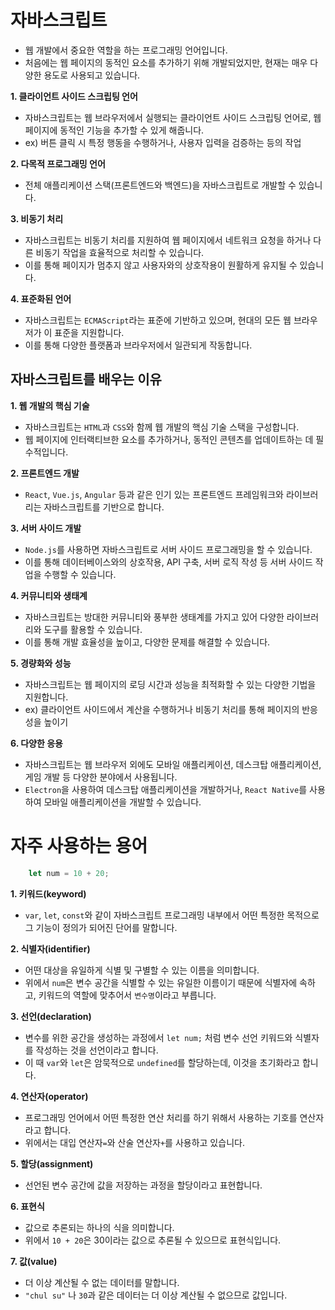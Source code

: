 # 자바스크립트
- 웹 개발에서 중요한 역할을 하는 프로그래밍 언어입니다.
- 처음에는 웹 페이지의 동적인 요소를 추가하기 위해 개발되었지만, 현재는 매우 다양한 용도로 사용되고 있습니다.

**1. 클라이언트 사이드 스크립팅 언어**
- 자바스크립트는 웹 브라우저에서 실행되는 클라이언트 사이드 스크립팅 언어로, 웹 페이지에 동적인 기능을 추가할 수 있게 해줍니다.
- ex) 버튼 클릭 시 특정 행동을 수행하거나, 사용자 입력을 검증하는 등의 작업

**2. 다목적 프로그래밍 언어**
- 전체 애플리케이션 스택(프론트엔드와 백엔드)을 자바스크립트로 개발할 수 있습니다.

**3. 비동기 처리**
- 자바스크립트는 비동기 처리를 지원하여 웹 페이지에서 네트워크 요청을 하거나 다른 비동기 작업을 효율적으로 처리할 수 있습니다.
- 이를 통해 페이지가 멈추지 않고 사용자와의 상호작용이 원활하게 유지될 수 있습니다.

**4. 표준화된 언어**
- 자바스크립트는 `ECMAScript`라는 표준에 기반하고 있으며, 현대의 모든 웹 브라우저가 이 표준을 지원합니다.
- 이를 통해 다양한 플랫폼과 브라우저에서 일관되게 작동합니다.


## 자바스크립트를 배우는 이유

**1. 웹 개발의 핵심 기술**
- 자바스크립트는 `HTML`과 `CSS`와 함께 웹 개발의 핵심 기술 스택을 구성합니다.
- 웹 페이지에 인터랙티브한 요소를 추가하거나, 동적인 콘텐츠를 업데이트하는 데 필수적입니다.

**2. 프론트엔드 개발**
- `React`, `Vue.js`, `Angular` 등과 같은 인기 있는 프론트엔드 프레임워크와 라이브러리는 자바스크립트를 기반으로 합니다.

**3. 서버 사이드 개발**
- `Node.js`를 사용하면 자바스크립트로 서버 사이드 프로그래밍을 할 수 있습니다.
- 이를 통해 데이터베이스와의 상호작용, API 구축, 서버 로직 작성 등 서버 사이드 작업을 수행할 수 있습니다.

**4. 커뮤니티와 생태계**
- 자바스크립트는 방대한 커뮤니티와 풍부한 생태계를 가지고 있어 다양한 라이브러리와 도구를 활용할 수 있습니다.
- 이를 통해 개발 효율성을 높이고, 다양한 문제를 해결할 수 있습니다.

**5. 경량화와 성능**
- 자바스크립트는 웹 페이지의 로딩 시간과 성능을 최적화할 수 있는 다양한 기법을 지원합니다.
- ex) 클라이언트 사이드에서 계산을 수행하거나 비동기 처리를 통해 페이지의 반응성을 높이기

**6. 다양한 응용**
- 자바스크립트는 웹 브라우저 외에도 모바일 애플리케이션, 데스크탑 애플리케이션, 게임 개발 등 다양한 분야에서 사용됩니다.
- `Electron`을 사용하여 데스크탑 애플리케이션을 개발하거나, `React Native`를 사용하여 모바일 애플리케이션을 개발할 수 있습니다.


# 자주 사용하는 용어

```js
    let num = 10 + 20;
```

**1. 키워드(keyword)**
- `var`, `let`, `const`와 같이 자바스크립트 프로그래밍 내부에서 어떤 특정한 목적으로 그 기능이 정의가 되어진 단어를 말합니다.

**2. 식별자(identifier)**
- 어떤 대상을 유일하게 식별 및 구별할 수 있는 이름을 의미합니다.
- 위에서 `num`은 변수 공간을 식별할 수 있는 유일한 이름이기 때문에 식별자에 속하고, 키워드의 역할에 맞추어서 `변수명`이라고 부릅니다.

**3. 선언(declaration)**
- 변수를 위한 공간을 생성하는 과정에서 `let num;` 처럼 변수 선언 키워드와 식별자를 작성하는 것을 선언이라고 합니다.
- 이 때 `var`와 `let`은 암묵적으로 `undefined`를 할당하는데, 이것을 초기화라고 합니다.

**4. 연산자(operator)**
- 프로그래밍 언어에서 어떤 특정한 연산 처리를 하기 위해서 사용하는 기호를 연산자라고 합니다.
- 위에서는 대입 연산자`=`와 산술 연산자`+`를 사용하고 있습니다.

**5. 할당(assignment)**
- 선언된 변수 공간에 값을 저장하는 과정을 할당이라고 표현합니다.

**6. 표현식**
- 값으로 추론되는 하나의 식을 의미합니다.
- 위에서 `10 + 20`은 30이라는 값으로 추론될 수 있으므로 표현식입니다.

**7. 값(value)**
- 더 이상 계산될 수 없는 데이터를 말합니다. 
- `"chul su"` 나 `30`과 같은 데이터는 더 이상 계산될 수 없으므로 값입니다.